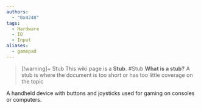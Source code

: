 ```yaml
---
authors: 
  - "0x4248"
tags:
  - Hardware
  - IO
  - Input
aliases:
  - gamepad
---
```

> [!warning]+ Stub
> This wiki page is a **Stub**.
> #Stub 
> **What is a stub?**
> A stub is where the document is too short or has too little coverage on the topic

A handheld device with buttons and joysticks used for gaming on consoles or computers.